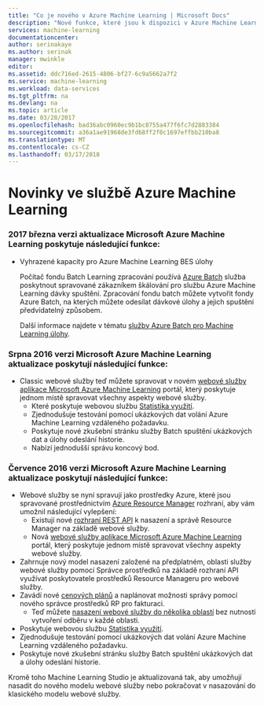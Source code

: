 ```yaml
---
title: "Co je nového v Azure Machine Learning | Microsoft Docs"
description: "Nové funkce, které jsou k dispozici v Azure Machine Learning."
services: machine-learning
documentationcenter: 
author: serinakaye
ms.author: serinak
manager: mwinkle
editor: 
ms.assetid: ddc716ed-2615-4806-bf27-6c9a5662a7f2
ms.service: machine-learning
ms.workload: data-services
ms.tgt_pltfrm: na
ms.devlang: na
ms.topic: article
ms.date: 03/28/2017
ms.openlocfilehash: bad36abc0960ec9b1bc8755a477f6fc7d2883384
ms.sourcegitcommit: a36a1ae91968de3fd68ff2f0c1697effbb210ba8
ms.translationtype: MT
ms.contentlocale: cs-CZ
ms.lasthandoff: 03/17/2018
---
```

# <a name="whats-new-in-azure-machine-learning"></a>Novinky ve službě Azure Machine Learning

### <a name="the-march-2017-release-of-microsoft-azure-machine-learning-updates-provides-the-following-feature"></a>2017 března verzi aktualizace Microsoft Azure Machine Learning poskytuje následující funkce:



* Vyhrazené kapacity pro Azure Machine Learning BES úlohy

    Počítač fondu Batch Learning zpracování používá [Azure Batch](../../batch/batch-technical-overview.md) služba poskytnout spravované zákazníkem škálování pro službu Azure Machine Learning dávky spuštění. Zpracování fondu batch můžete vytvořit fondy Azure Batch, na kterých můžete odesílat dávkové úlohy a jejich spuštění předvídatelný způsobem.

    Další informace najdete v tématu [služby Azure Batch pro Machine Learning úlohy](dedicated-capacity-for-bes-jobs.md).


### <a name="the-august-2016-release-of-microsoft-azure-machine-learning-updates-provide-the-following-features"></a>Srpna 2016 verzi Microsoft Azure Machine Learning aktualizace poskytují následující funkce:
* Classic webové služby teď můžete spravovat v novém [webové služby aplikace Microsoft Azure Machine Learning](https://services.azureml.net/) portál, který poskytuje jednom místě spravovat všechny aspekty webové služby.    
  * Které poskytuje webovou službu [Statistika využití](manage-new-webservice.md).
  * Zjednodušuje testování pomocí ukázkových dat volání Azure Machine Learning vzdáleného požadavku.
  * Poskytuje nové zkušební stránku služby Batch spuštění ukázkových dat a úlohy odeslání historie.
  * Nabízí jednodušší správu koncový bod.

### <a name="the-july-2016-release-of-microsoft-azure-machine-learning-updates-provide-the-following-features"></a>Července 2016 verzi Microsoft Azure Machine Learning aktualizace poskytují následující funkce:
* Webové služby se nyní spravují jako prostředky Azure, které jsou spravované prostřednictvím [Azure Resource Manager](../../azure-resource-manager/resource-group-overview.md) rozhraní, aby vám umožnil následující vylepšení:
  * Existují nové [rozhraní REST API](https://msdn.microsoft.com/library/azure/Dn950030.aspx) k nasazení a správě Resource Manager na základě webové služby.
  * Nová [webové služby aplikace Microsoft Azure Machine Learning](https://services.azureml.net/) portál, který poskytuje jednom místě spravovat všechny aspekty webové služby.
* Zahrnuje nový model nasazení založené na předplatném, oblasti služby webové služby pomocí Správce prostředků na základě rozhraní API využívat poskytovatele prostředků Resource Manageru pro webové služby.
* Zavádí nové [cenových plánů](https://azure.microsoft.com/pricing/details/machine-learning/) a naplánovat možnosti správy pomocí nového správce prostředků RP pro fakturaci.
  * Teď můžete [nasazení webové služby do několika oblastí](how-to-deploy-to-multiple-regions.md) bez nutnosti vytvoření odběru v každé oblasti.
* Poskytuje webovou službu [Statistika využití](manage-new-webservice.md).
* Zjednodušuje testování pomocí ukázkových dat volání Azure Machine Learning vzdáleného požadavku.
* Poskytuje nové zkušební stránku služby Batch spuštění ukázkových dat a úlohy odeslání historie.

Kromě toho Machine Learning Studio je aktualizovaná tak, aby umožňují nasadit do nového modelu webové služby nebo pokračovat v nasazování do klasického modelu webové služby. 


